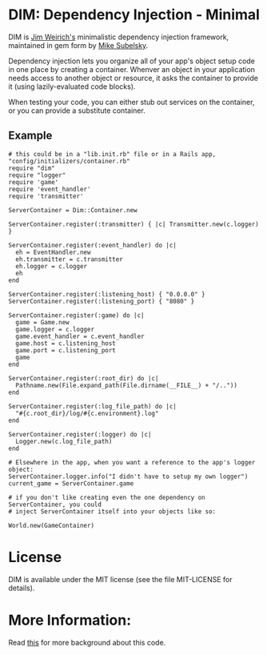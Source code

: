 # DIM: Dependency Injection - Minimal

DIM is [Jim Weirich's](http://onestepback.org) minimalistic dependency injection framework, maintained in 
gem form by [Mike Subelsky](http://subelsky.com).

Dependency injection lets you organize all of your app's object setup code in one place by creating a
container. Whenver an object in your application needs access to another object or resource, it asks
the container to provide it (using lazily-evaluated code blocks).

When testing your code, you can either stub out services on the container, or you can provide a substitute container.

## Example
    # this could be in a "lib.init.rb" file or in a Rails app, "config/initializers/container.rb"
    require "dim"
    require "logger"
    require 'game'
    require 'event_handler'
    require 'transmitter'

    ServerContainer = Dim::Container.new

    ServerContainer.register(:transmitter) { |c| Transmitter.new(c.logger) }

    ServerContainer.register(:event_handler) do |c|
      eh = EventHandler.new
      eh.transmitter = c.transmitter
      eh.logger = c.logger
      eh
    end

    ServerContainer.register(:listening_host) { "0.0.0.0" }
    ServerContainer.register(:listening_port) { "8080" }

    ServerContainer.register(:game) do |c| 
      game = Game.new
      game.logger = c.logger
      game.event_handler = c.event_handler
      game.host = c.listening_host
      game.port = c.listening_port
      game
    end

    ServerContainer.register(:root_dir) do |c|
      Pathname.new(File.expand_path(File.dirname(__FILE__) + "/.."))
    end

    ServerContainer.register(:log_file_path) do |c|
      "#{c.root_dir}/log/#{c.environment}.log"
    end

    ServerContainer.register(:logger) do |c|
      Logger.new(c.log_file_path)
    end

    # Elsewhere in the app, when you want a reference to the app's logger object:
    ServerContainer.logger.info("I didn't have to setup my own logger")
    current_game = ServerContainer.game

    # if you don't like creating even the one dependency on ServerContainer, you could 
    # inject ServerContainer itself into your objects like so:
    
    World.new(GameContainer)
    
# License

DIM is available under the MIT license (see the file MIT-LICENSE for details).

# More Information:

Read [this](http://onestepback.org/articles/depinj/appendixa.html) for more background about this code.

